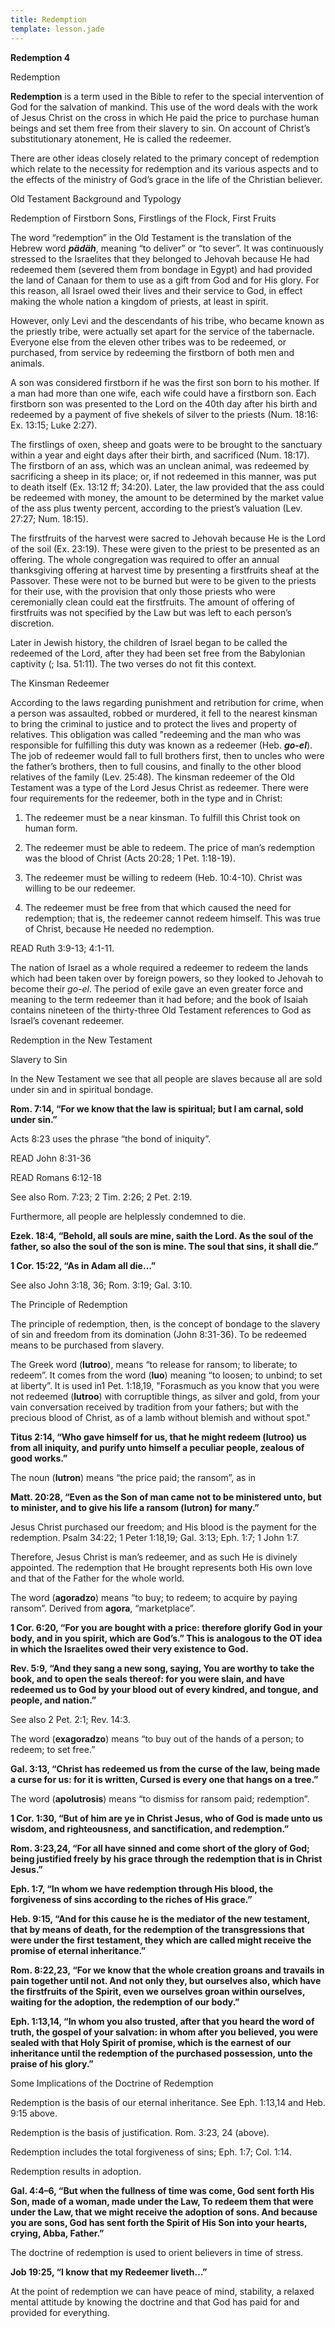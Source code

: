 ```yaml
---
title: Redemption
template: lesson.jade
---
```



**Redemption 4**

Redemption

**Redemption** is a term used in the Bible to refer to the special
intervention of God for the salvation of mankind. This use of the word
deals with the work of Jesus Christ on the cross in which He paid the
price to purchase human beings and set them free from their slavery to
sin. On account of Christ’s substitutionary atonement, He is called the
redeemer.

There are other ideas closely related to the primary concept of
redemption which relate to the necessity for redemption and its various
aspects and to the effects of the ministry of God’s grace in the life of
the Christian believer.

Old Testament Background and Typology

Redemption of Firstborn Sons, Firstlings of the Flock, First Fruits

The word “redemption” in the Old Testament is the translation of the
Hebrew word ***pädäh***, meaning “to deliver” or “to sever”. It was
continuously stressed to the Israelites that they belonged to Jehovah
because He had redeemed them (severed them from bondage in Egypt) and
had provided the land of Canaan for them to use as a gift from God and
for His glory. For this reason, all Israel owed their lives and their
service to God, in effect making the whole nation a kingdom of priests,
at least in spirit.

However, only Levi and the descendants of his tribe, who became known as
the priestly tribe, were actually set apart for the service of the
tabernacle. Everyone else from the eleven other tribes was to be
redeemed, or purchased, from service by redeeming the firstborn of both
men and animals.

A son was considered firstborn if he was the first son born to his
mother. If a man had more than one wife, each wife could have a
firstborn son. Each firstborn son was presented to the Lord on the 40th
day after his birth and redeemed by a payment of five shekels of silver
to the priests (Num. 18:16: Ex. 13:15; Luke 2:27).

The firstlings of oxen, sheep and goats were to be brought to the
sanctuary within a year and eight days after their birth, and sacrificed
(Num. 18:17). The firstborn of an ass, which was an unclean animal, was
redeemed by sacrificing a sheep in its place; or, if not redeemed in
this manner, was put to death itself (Ex. 13:12 ff; 34:20). Later, the
law provided that the ass could be redeemed with money, the amount to be
determined by the market value of the ass plus twenty percent, according
to the priest’s valuation (Lev. 27:27; Num. 18:15).

The firstfruits of the harvest were sacred to Jehovah because He is the
Lord of the soil (Ex. 23:19). These were given to the priest to be
presented as an offering. The whole congregation was required to offer
an annual thanksgiving offering at harvest time by presenting a
firstfruits sheaf at the Passover. These were not to be burned but were
to be given to the priests for their use, with the provision that only
those priests who were ceremonially clean could eat the firstfruits. The
amount of offering of firstfruits was not specified by the Law but was
left to each person’s discretion.

Later in Jewish history, the children of Israel began to be called the
redeemed of the Lord, after they had been set free from the Babylonian
captivity (; Isa. 51:11). The two verses do not fit this context.

The Kinsman Redeemer

According to the laws regarding punishment and retribution for crime,
when a person was assaulted, robbed or murdered, it fell to the nearest
kinsman to bring the criminal to justice and to protect the lives and
property of relatives. This obligation was called "redeeming and the man
who was responsible for fulfilling this duty was known as a redeemer
(Heb. ***go-el***). The job of redeemer would fall to full brothers
first, then to uncles who were the father’s brothers, then to full
cousins, and finally to the other blood relatives of the family (Lev.
25:48). The kinsman redeemer of the Old Testament was a type of the Lord
Jesus Christ as redeemer. There were four requirements for the redeemer,
both in the type and in Christ:

1. The redeemer must be a near kinsman. To fulfill this Christ took on
human form.

2. The redeemer must be able to redeem. The price of man’s redemption
was the blood of Christ (Acts 20:28; 1 Pet. 1:18-19).

3. The redeemer must be willing to redeem (Heb. 10:4-10). Christ was
willing to be our redeemer.

4. The redeemer must be free from that which caused the need for
redemption; that is, the redeemer cannot redeem himself. This was true
of Christ, because He needed no redemption.

READ Ruth 3:9-13; 4:1-11.

The nation of Israel as a whole required a redeemer to redeem the lands
which had been taken over by foreign powers, so they looked to Jehovah
to become their *go-el*. The period of exile gave an even greater force
and meaning to the term redeemer than it had before; and the book of
Isaiah contains nineteen of the thirty-three Old Testament references to
God as Israel’s covenant redeemer.

Redemption in the New Testament

Slavery to Sin

In the New Testament we see that all people are slaves because all are
sold under sin and in spiritual bondage.

**Rom. 7:14, “For we know that the law is spiritual; but I am carnal,
sold under sin.”**

Acts 8:23 uses the phrase “the bond of iniquity”.

READ John 8:31-36

READ Romans 6:12-18

See also Rom. 7:23; 2 Tim. 2:26; 2 Pet. 2:19.

Furthermore, all people are helplessly condemned to die.

**Ezek. 18:4, “Behold, all souls are mine, saith the Lord. As the soul
of the father, so also the soul of the son is mine. The soul that sins,
it shall die.”**

**1 Cor. 15:22, “As in Adam all die…”**

See also John 3:18, 36; Rom. 3:19; Gal. 3:10.

The Principle of Redemption

The principle of redemption, then, is the concept of bondage to the
slavery of sin and freedom from its domination (John 8:31-36). To be
redeemed means to be purchased from slavery.

The Greek word (**lutroo**), means “to release for ransom; to liberate;
to redeem”. It comes from the word (**luo**) meaning “to loosen; to
unbind; to set at liberty”. It is used in1 Pet. 1:18,19, "Forasmuch as
you know that you were not redeemed (**lutroo**) with corruptible
things, as silver and gold, from your vain conversation received by
tradition from your fathers; but with the precious blood of Christ, as
of a lamb without blemish and without spot."

**Titus 2:14, “Who gave himself for us, that he might redeem (lutroo) us
from all iniquity, and purify unto himself a peculiar people, zealous of
good works.”**

The noun (**lutron**) means “the price paid; the ransom”, as in

**Matt. 20:28, “Even as the Son of man came not to be ministered unto,
but to minister, and to give his life a ransom (lutron) for many.”**

Jesus Christ purchased our freedom; and His blood is the payment for the
redemption. Psalm 34:22; 1 Peter 1:18,19; Gal. 3:13; Eph. 1:7; 1 John
1:7.

Therefore, Jesus Christ is man’s redeemer, and as such He is divinely
appointed. The redemption that He brought represents both His own love
and that of the Father for the whole world.

The word (**agoradzo**) means “to buy; to redeem; to acquire by paying
ransom”. Derived from **agora**, “marketplace”.

**1 Cor. 6:20, “For you are bought with a price: therefore glorify God
in your body, and in you spirit, which are God’s.” This is analogous to
the OT idea in which the Israelites owed their very existence to God.**

**Rev. 5:9, “And they sang a new song, saying, You are worthy to take
the book, and to open the seals thereof: for you were slain, and have
redeemed us to God by your blood out of every kindred, and tongue, and
people, and nation.”**

See also 2 Pet. 2:1; Rev. 14:3.

The word (**exagoradzo**) means “to buy out of the hands of a person; to
redeem; to set free.”

**Gal. 3:13, “Christ has redeemed us from the curse of the law, being
made a curse for us: for it is written, Cursed is every one that hangs
on a tree.”**

The word (**apolutrosis**) means “to dismiss for ransom paid;
redemption”.

**1 Cor. 1:30, “But of him are ye in Christ Jesus, who of God is made
unto us wisdom, and righteousness, and sanctification, and
redemption.”**

**Rom. 3:23,24, “For all have sinned and come short of the glory of God;
being justified freely by his grace through the redemption that is in
Christ Jesus.”**

**Eph. 1:7, “In whom we have redemption through His blood, the
forgiveness of sins according to the riches of His grace.”**

**Heb. 9:15, “And for this cause he is the mediator of the new
testament, that by means of death, for the redemption of the
transgressions that were under the first testament, they which are
called might receive the promise of eternal inheritance.”**

**Rom. 8:22,23, “For we know that the whole creation groans and travails
in pain together until not. And not only they, but ourselves also, which
have the firstfruits of the Spirit, even we ourselves groan within
ourselves, waiting for the adoption, the redemption of our body.”**

**Eph. 1:13,14, “In whom you also trusted, after that you heard the word
of truth, the gospel of your salvation: in whom after you believed, you
were sealed with that Holy Spirit of promise, which is the earnest of
our inheritance until the redemption of the purchased possession, unto
the praise of his glory.”**

Some Implications of the Doctrine of Redemption

Redemption is the basis of our eternal inheritance. See Eph. 1:13,14 and
Heb. 9:15 above.

Redemption is the basis of justification. Rom. 3:23, 24 (above).

Redemption includes the total forgiveness of sins; Eph. 1:7; Col. 1:14.

Redemption results in adoption.

**Gal. 4:4–6, “But when the fullness of time was come, God sent forth
His Son, made of a woman, made under the Law, To redeem them that were
under the Law, that we might receive the adoption of sons. And because
you are sons, God has sent forth the Spirit of His Son into your hearts,
crying, Abba, Father.”**

The doctrine of redemption is used to orient believers in time of
stress.

**Job 19:25, “I know that my Redeemer liveth…”**

At the point of redemption we can have peace of mind, stability, a
relaxed mental attitude by knowing the doctrine and that God has paid
for and provided for everything.

